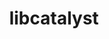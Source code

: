 ---
title: "libcatalyst"
layout: cache
categories: [package, develop-2023-12-10]
meta: {"versions": ["2.0.0-rc4"], "compilers": ["cce@=15.0.1", "gcc@=10.3.0", "gcc@=11.1.0", "gcc@=11.4.0", "gcc@=7.3.1", "gcc@=9.4.0", "oneapi@=2023.2.0"], "oss": ["amzn2", "rhel8", "sle_hpc15", "ubuntu20.04"], "platforms": ["linux"], "targets": ["aarch64", "neoverse_n1", "neoverse_v1", "ppc64le", "x86_64_v3", "x86_64_v4", "zen4"], "stacks": ["aws-isc", "aws-isc-aarch64", "data-vis-sdk", "e4s", "e4s-cray-rhel", "e4s-cray-sles", "e4s-neoverse_v1", "e4s-oneapi", "e4s-power", "e4s-rocm-external", "root"], "num_specs": 12, "num_specs_by_stack": {"root": 12, "aws-isc-aarch64": 2, "aws-isc": 1, "e4s-cray-rhel": 1, "e4s-cray-sles": 1, "e4s-neoverse_v1": 1, "e4s-power": 1, "data-vis-sdk": 2, "e4s": 2, "e4s-rocm-external": 1, "e4s-oneapi": 1}}
spec_details: [{"hash": "rk3stgxnr6hzn6tszxb3qodntzyj7wur", "compiler": "gcc@=7.3.1", "versions": ["2.0.0-rc4"], "os": "amzn2", "platform": "linux", "target": "aarch64", "variants": ["build_system=cmake", "build_type=Release", "~conduit", "generator=make", "~ipo", "+mpi"], "stacks": ["root", "aws-isc-aarch64"], "size": "-", "tarball": "https://binaries.spack.io/releases/develop-2023-12-10/build_cache/linux-amzn2-aarch64/gcc-7.3.1/libcatalyst-2.0.0-rc4/linux-amzn2-aarch64-gcc-7.3.1-libcatalyst-2.0.0-rc4-rk3stgxnr6hzn6tszxb3qodntzyj7wur.spack"}, {"hash": "7wmdrovllv6zksz23vy55qajjoaxcl7y", "compiler": "gcc@=7.3.1", "versions": ["2.0.0-rc4"], "os": "amzn2", "platform": "linux", "target": "neoverse_n1", "variants": ["build_system=cmake", "build_type=Release", "~conduit", "generator=make", "~ipo", "+mpi"], "stacks": ["root", "aws-isc-aarch64"], "size": "-", "tarball": "https://binaries.spack.io/releases/develop-2023-12-10/build_cache/linux-amzn2-neoverse_n1/gcc-7.3.1/libcatalyst-2.0.0-rc4/linux-amzn2-neoverse_n1-gcc-7.3.1-libcatalyst-2.0.0-rc4-7wmdrovllv6zksz23vy55qajjoaxcl7y.spack"}, {"hash": "xyyoqeaefbyhkap2r4f5kpwigtucixzr", "compiler": "gcc@=7.3.1", "versions": ["2.0.0-rc4"], "os": "amzn2", "platform": "linux", "target": "x86_64_v3", "variants": ["build_system=cmake", "build_type=Release", "~conduit", "generator=make", "~ipo", "+mpi"], "stacks": ["root", "aws-isc"], "size": "-", "tarball": "https://binaries.spack.io/releases/develop-2023-12-10/build_cache/linux-amzn2-x86_64_v3/gcc-7.3.1/libcatalyst-2.0.0-rc4/linux-amzn2-x86_64_v3-gcc-7.3.1-libcatalyst-2.0.0-rc4-xyyoqeaefbyhkap2r4f5kpwigtucixzr.spack"}, {"hash": "dd67j6tgwcxiljgmqtawyoomb3hpgoaj", "compiler": "cce@=15.0.1", "versions": ["2.0.0-rc4"], "os": "rhel8", "platform": "linux", "target": "zen4", "variants": ["build_system=cmake", "build_type=Release", "~conduit", "generator=make", "~ipo", "+mpi"], "stacks": ["e4s-cray-rhel", "root"], "size": "-", "tarball": "https://binaries.spack.io/releases/develop-2023-12-10/build_cache/linux-rhel8-zen4/cce-15.0.1/libcatalyst-2.0.0-rc4/linux-rhel8-zen4-cce-15.0.1-libcatalyst-2.0.0-rc4-dd67j6tgwcxiljgmqtawyoomb3hpgoaj.spack"}, {"hash": "qxnoay5wy2jfcj5yqaukmvi4jcloa6vi", "compiler": "gcc@=10.3.0", "versions": ["2.0.0-rc4"], "os": "sle_hpc15", "platform": "linux", "target": "x86_64_v4", "variants": ["build_system=cmake", "build_type=Release", "~conduit", "generator=make", "~ipo", "+mpi"], "stacks": ["root", "e4s-cray-sles"], "size": "-", "tarball": "https://binaries.spack.io/releases/develop-2023-12-10/build_cache/linux-sle_hpc15-x86_64_v4/gcc-10.3.0/libcatalyst-2.0.0-rc4/linux-sle_hpc15-x86_64_v4-gcc-10.3.0-libcatalyst-2.0.0-rc4-qxnoay5wy2jfcj5yqaukmvi4jcloa6vi.spack"}, {"hash": "7zilbtjdd7yfn64sablgflqp5z42snby", "compiler": "gcc@=11.4.0", "versions": ["2.0.0-rc4"], "os": "ubuntu20.04", "platform": "linux", "target": "neoverse_v1", "variants": ["build_system=cmake", "build_type=Release", "~conduit", "generator=make", "~ipo", "+mpi"], "stacks": ["root", "e4s-neoverse_v1"], "size": "-", "tarball": "https://binaries.spack.io/releases/develop-2023-12-10/build_cache/linux-ubuntu20.04-neoverse_v1/gcc-11.4.0/libcatalyst-2.0.0-rc4/linux-ubuntu20.04-neoverse_v1-gcc-11.4.0-libcatalyst-2.0.0-rc4-7zilbtjdd7yfn64sablgflqp5z42snby.spack"}, {"hash": "thiohwmrftznc2fuh4mfjeuzvkhzjoy5", "compiler": "gcc@=9.4.0", "versions": ["2.0.0-rc4"], "os": "ubuntu20.04", "platform": "linux", "target": "ppc64le", "variants": ["build_system=cmake", "build_type=Release", "~conduit", "generator=make", "~ipo", "+mpi"], "stacks": ["e4s-power", "root"], "size": "-", "tarball": "https://binaries.spack.io/releases/develop-2023-12-10/build_cache/linux-ubuntu20.04-ppc64le/gcc-9.4.0/libcatalyst-2.0.0-rc4/linux-ubuntu20.04-ppc64le-gcc-9.4.0-libcatalyst-2.0.0-rc4-thiohwmrftznc2fuh4mfjeuzvkhzjoy5.spack"}, {"hash": "fjoywlypnxshim6vg2gq7nrrnnz4l7f7", "compiler": "gcc@=11.1.0", "versions": ["2.0.0-rc4"], "os": "ubuntu20.04", "platform": "linux", "target": "x86_64_v3", "variants": ["build_system=cmake", "build_type=Release", "~conduit", "generator=make", "~ipo", "~mpi"], "stacks": ["data-vis-sdk", "root"], "size": "-", "tarball": "https://binaries.spack.io/releases/develop-2023-12-10/build_cache/linux-ubuntu20.04-x86_64_v3/gcc-11.1.0/libcatalyst-2.0.0-rc4/linux-ubuntu20.04-x86_64_v3-gcc-11.1.0-libcatalyst-2.0.0-rc4-fjoywlypnxshim6vg2gq7nrrnnz4l7f7.spack"}, {"hash": "tu36vddf25py7cyk3qu43rvyx5yebved", "compiler": "gcc@=11.1.0", "versions": ["2.0.0-rc4"], "os": "ubuntu20.04", "platform": "linux", "target": "x86_64_v3", "variants": ["build_system=cmake", "build_type=Release", "~conduit", "generator=make", "~ipo", "+mpi"], "stacks": ["data-vis-sdk", "root"], "size": "-", "tarball": "https://binaries.spack.io/releases/develop-2023-12-10/build_cache/linux-ubuntu20.04-x86_64_v3/gcc-11.1.0/libcatalyst-2.0.0-rc4/linux-ubuntu20.04-x86_64_v3-gcc-11.1.0-libcatalyst-2.0.0-rc4-tu36vddf25py7cyk3qu43rvyx5yebved.spack"}, {"hash": "cp5aw3vqtap5xm4gp2bquacgsxjsan3i", "compiler": "gcc@=11.4.0", "versions": ["2.0.0-rc4"], "os": "ubuntu20.04", "platform": "linux", "target": "x86_64_v3", "variants": ["build_system=cmake", "build_type=Release", "~conduit", "generator=make", "~ipo", "+mpi"], "stacks": ["e4s", "root", "e4s-rocm-external"], "size": "-", "tarball": "https://binaries.spack.io/releases/develop-2023-12-10/build_cache/linux-ubuntu20.04-x86_64_v3/gcc-11.4.0/libcatalyst-2.0.0-rc4/linux-ubuntu20.04-x86_64_v3-gcc-11.4.0-libcatalyst-2.0.0-rc4-cp5aw3vqtap5xm4gp2bquacgsxjsan3i.spack"}, {"hash": "tnykqpgxedpdhl763urehwxkc6g5m736", "compiler": "gcc@=11.4.0", "versions": ["2.0.0-rc4"], "os": "ubuntu20.04", "platform": "linux", "target": "x86_64_v3", "variants": ["build_system=cmake", "build_type=Release", "~conduit", "generator=make", "~ipo", "+mpi"], "stacks": ["e4s", "root"], "size": "-", "tarball": "https://binaries.spack.io/releases/develop-2023-12-10/build_cache/linux-ubuntu20.04-x86_64_v3/gcc-11.4.0/libcatalyst-2.0.0-rc4/linux-ubuntu20.04-x86_64_v3-gcc-11.4.0-libcatalyst-2.0.0-rc4-tnykqpgxedpdhl763urehwxkc6g5m736.spack"}, {"hash": "bdayitl34ijkhlwuk4nogtbp43fimkwt", "compiler": "oneapi@=2023.2.0", "versions": ["2.0.0-rc4"], "os": "ubuntu20.04", "platform": "linux", "target": "x86_64_v3", "variants": ["build_system=cmake", "build_type=Release", "~conduit", "generator=make", "~ipo", "+mpi"], "stacks": ["e4s-oneapi", "root"], "size": "-", "tarball": "https://binaries.spack.io/releases/develop-2023-12-10/build_cache/linux-ubuntu20.04-x86_64_v3/oneapi-2023.2.0/libcatalyst-2.0.0-rc4/linux-ubuntu20.04-x86_64_v3-oneapi-2023.2.0-libcatalyst-2.0.0-rc4-bdayitl34ijkhlwuk4nogtbp43fimkwt.spack"}]
---